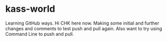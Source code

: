 # kass-world
Learning GitHub ways.
Hi CHK here now.
Making some initial and further changes and comments to test push and pull again.
Also want to try using Command Line to push and pull.
